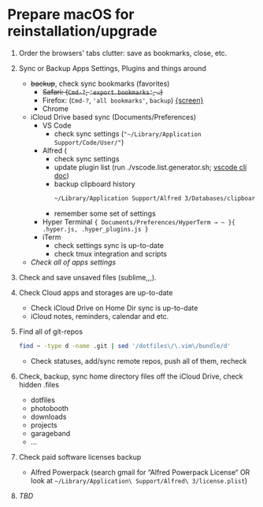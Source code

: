 # Prepare macOS for reinstallation/upgrade

1. Order the browsers' tabs clutter: save as bookmarks, close, etc.
1. Sync or Backup Apps Settings, Plugins and things around
    - ~~backup~~, check sync bookmarks (favorites)
        - ~~Safari: (`Cmd-?`, `'export bookmarks'`, `⏎`)~~
        - Firefox: (`Cmd-?`, `'all bookmarks'`, `backup`) [{screen}](https://yadi.sk/i/pHVE4pVAnBYAm)
        - Chrome
    - iCloud Drive based sync (Documents/Preferences)
        - VS Code
            - check sync settings (`"~/Library/Application Support/Code/User/"`)
        - Alfred (
            - check sync settings
            - update plugin list (run ./vscode.list.generator.sh; [vscode cli doc](https://code.visualstudio.com/docs/editor/extension-gallery#_command-line-extension-management))
            - backup clipboard history
              ```sh
              ~/Library/Application Support/Alfred 3/Databases/clipboard.alfdb*
              ```
            - remember some set of settings
        - Hyper Terminal
            `{ Documents/Preferences/HyperTerm → ~ }{ .hyper.js, .hyper_plugins.js }`
        - iTerm
            - check settings sync is up-to-date
            - check tmux integration and scripts
    - _Check all of apps settings_
1. Check and save unsaved files (sublime,,,).
1. Check Cloud apps and storages are up-to-date
    - Check iCloud Drive on Home Dir sync is up-to-date
    - iCloud notes, reminders, calendar and etc.
1. Find all of git-repos
    ```sh
    find ~ -type d -name .git | sed '/dotfiles\/\.vim\/bundle/d'
    ```
    - Check statuses, add/sync remote repos, push all of them, recheck
1. Check, backup, sync home directory files off the iCloud Drive, check hidden .files
    - dotfiles
    - photobooth
    - downloads
    - projects
    - garageband
    - ...
1. Check paid software licenses backup
    - Alfred Powerpack (search gmail for “Alfred Powerpack License“ OR look at `~/Library/Application\ Support/Alfred\ 3/license.plist`)

100500. _TBD_
